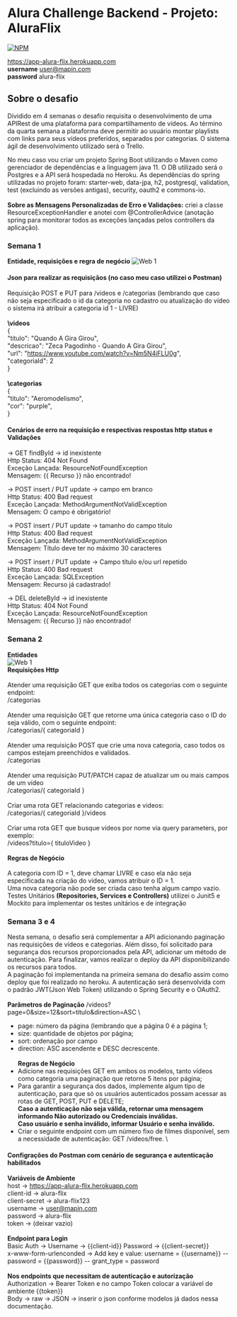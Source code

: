 # Alura Challenge Backend - Projeto: AluraFlix
[![NPM](https://img.shields.io/npm/l/react)](https://github.com/nabucodonosor-java/ChallengeAluraFlix/blob/main/LICENSE)

https://app-alura-flix.herokuapp.com \
**username** user@mapin.com \
**password** alura-flix

## Sobre o desafio

Dividido em 4 semanas o desafio requisita o desenvolvimento de uma APIRest de uma plataforma para compartilhamento de vídeos. Ao término da quarta semana a plataforma 
deve permitir ao usuário montar playlists com links para seus vídeos preferidos, separados por categorias. O sistema ágil de desenvolvimento utilizado será o Trello.

No meu caso vou criar um projeto Spring Boot utilizando o Maven como gerenciador de dependências e a linguagem java 11. O DB utilizado será o Postgres e a API será
hospedada no Heroku. As dependências do spring utilizadas no projeto foram: starter-web, data-jpa, h2, postgresql, validation, test (excluindo as versões antigas), security, oauth2 e commons-io.\
\
**Sobre as Mensagens Personalizadas de Erro e Validações:**
criei a classe ResourceExceptionHandler e anotei com @ControllerAdvice (anotação spring para monitorar todos as exceções lançadas pelos controllers da aplicação).

### Semana 1

**Entidade, requisições e regra de negócio**
![Web 1](https://personal-bucket-franco.s3.sa-east-1.amazonaws.com/s1.png)

#### Json para realizar as requisiçãos (no caso meu caso utilizei o Postman)

Requisição POST e PUT para /videos e /categorias (lembrando que caso não seja especificado o id da categoria no cadastro ou atualização do vídeo o sistema irá atribuir a categoria id 1 - LIVRE)\
\
**\videos** \
{\
    "titulo": "Quando A Gira Girou",\
    "descricao": "Zeca Pagodinho - Quando A Gira Girou",\
    "url": "https://www.youtube.com/watch?v=Nm5N4iFLU0g", \
    "categoriaId": 2\
}
\
\
**\categorias** \
{\
    "titulo": "Aeromodelismo",\
    "cor": "purple",\
}
#### Cenários de erro na requisição e respectivas respostas http status e Validações

-> GET findById -> id inexistente\
Http Status: 404 Not Found\
Exceção Lançada: ResourceNotFoundException\
Mensagem: {{ Recurso }} não encontrado!

-> POST insert / PUT update -> campo em branco\
Http Status: 400 Bad request\
Exceção Lançada: MethodArgumentNotValidException\
Mensagem: O campo é obrigatório!

-> POST insert / PUT update -> tamanho do campo título\
Http Status: 400 Bad request\
Exceção Lançada: MethodArgumentNotValidException\
Mensagem: Título deve ter no máximo 30 caracteres

-> POST insert / PUT update -> Campo título e/ou url repetido\
Http Status: 400 Bad request\
Exceção Lançada: SQLException\
Mensagem: Recurso já cadastrado!

-> DEL deleteById -> id inexistente\
Http Status: 404 Not Found\
Exceção Lançada: ResourceNotFoundException\
Mensagem: {{ Recurso }} não encontrado!

### Semana 2

**Entidades**\
![Web 1](https://personal-bucket-franco.s3.sa-east-1.amazonaws.com/s2.png)\
**Requisições Http**
\
\
Atender uma requisição GET que exiba todos os categorias com o seguinte endpoint:\
/categorias\
\
Atender uma requisição GET que retorne uma única categoria caso o ID do seja válido, com o seguinte endpoint:\
/categorias/{ categoriaId }\
\
Atender uma requisição POST que crie uma nova categoria, caso todos os campos estejam preenchidos e validados.\
/categorias\
\
Atender uma requisição PUT/PATCH capaz de atualizar um ou mais campos de um vídeo\
/categorias/{ categoriaId }\
\
Criar uma rota GET relacionando categorias e videos:\
/categorias/{ categoriaId }/videos\
\
Criar uma rota GET que busque vídeos por nome via query parameters, por exemplo:\
/videos?titulo={ tituloVideo }\
\
**Regras de Negócio**\
\
A categoria com ID = 1, deve chamar LIVRE e caso ela não seja especificada na criação do vídeo, vamos atribuir o ID = 1.\
Uma nova categoria não pode ser criada caso tenha algum campo vazio.\
Testes Unitários **(Repositories, Services e Controllers)** utilizei o Junit5 e Mockito para implementar os testes unitários e de integração

### Semana 3 e 4

Nesta semana, o desafio será complementar a API adicionando paginação nas requisições de vídeos e categorias. Além disso, foi solicitado para segurança dos recursos proporcionados pela API, adicionar um método de autenticação. Para finalizar, vamos realizar o deploy da API disponibilizando os recursos para todos.\
A paginação foi implementanda na primeira semana do desafio assim como deploy que foi realizado no heroku. A autenticação será desenvolvida com o padrão JWT(Json Web Token) utilizando o Spring Security e o OAuth2.\
\
**Parâmetros de Paginação**
/videos?page=0&size=12&sort=titulo&direction=ASC \
- page: número da página (lembrando que a página 0 é a página 1;
- size: quantidade de objetos por página;
- sort: ordenação por campo
- direction: ASC ascendente e DESC decrescente.
\
\
**Regras de Negócio**
- Adicione nas requisições GET em ambos os modelos, tanto vídeos como categoria uma paginação que retorne 5 itens por página;
- Para garantir a segurança dos dados, implemente algum tipo de autenticação, para que só os usuários autenticados possam acessar as rotas de GET, POST, PUT e DELETE;\
**Caso a autenticação não seja válida, retornar uma mensagem informando Não autorizado ou Credenciais inválidas.**\
**Caso usuário e senha inválido, informar Usuário e senha inválido.**
- Criar o seguinte endpoint com um número fixo de filmes disponível, sem a necessidade de autenticação: GET /videos/free.
\
#### Configrações do Postman com cenário de segurança e autenticação habilitados

**Variáveis de Ambiente** \
host -> https://app-alura-flix.herokuapp.com \
client-id -> alura-flix \
client-secret -> alura-flix123 \
username -> user@mapin.com \
password -> alura-flix \
token -> (deixar vazio) \
\
**Endpoint para Login** \
Basic Auth -> Username -> {{client-id}} Password -> {{client-secret}} \
x-www-form-urlenconded -> Add key e value: username = {{username}} -- password = {{password}} -- grant_type = password
\
\
**Nos endpoints que necessitam de autenticação e autorização** \
Authorization -> Bearer Token e no campo Token colocar a variável de ambiente {{token}} \
Body -> raw -> JSON -> inserir o json conforme modelos já dados nessa documentação.


